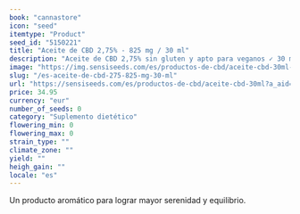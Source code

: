 ```yaml
---
book: "cannastore"
icon: "seed"
itemtype: "Product"
seed_id: "5150221"
title: "Aceite de CBD 2,75% - 825 mg / 30 ml"
description: "Aceite de CBD 2,75% sin gluten y apto para veganos ✓ 30 ml (825 mg) ✓ También al 10% y al 5% ✓ Con aceite de cáñamo ecológico ✓ Ideal para nuevos usuarios."
image: "https://img.sensiseeds.com/es/productos-de-cbd/aceite-cbd-30ml-image.png"
slug: "/es-aceite-de-cbd-275-825-mg-30-ml"
url: "https://sensiseeds.com/es/productos-de-cbd/aceite-cbd-30ml?a_aid=cannastore"
price: 34.95
currency: "eur"
number_of_seeds: 0
category: "Suplemento dietético"
flowering_min: 0
flowering_max: 0
strain_type: ""
climate_zone: ""
yield: ""
heigh_gain: ""
locale: "es"
---
```

Un producto aromático para lograr mayor serenidad y equilibrio.
